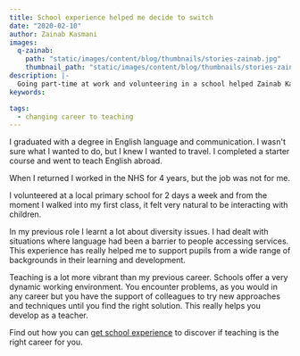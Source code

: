 ```yaml
---
title: School experience helped me decide to switch
date: "2020-02-10"
author: Zainab Kasmani
images:
  q-zainab:
    path: "static/images/content/blog/thumbnails/stories-zainab.jpg"
    thumbnail_path: "static/images/content/blog/thumbnails/stories-zainab.jpg"
description: |-
  Going part-time at work and volunteering in a school helped Zainab Kasmani find out if teaching was the right career.
keywords:

tags:
  - changing career to teaching
---
```


I graduated with a degree in English language and communication. I wasn't sure what I wanted to do, but I knew I wanted to travel. I completed a starter course and went to teach English abroad.

When I returned I worked in the NHS for 4 years, but the job was not for me.

I volunteered at a local primary school for 2 days a week and from the moment I walked into my first class, it felt very natural to be interacting with children.

In my previous role I learnt a lot about diversity issues. I had dealt with situations where language had been a barrier to people accessing services. This experience has really helped me to support pupils from a wide range of backgrounds in their learning and development.

Teaching is a lot more vibrant than my previous career. Schools offer a very dynamic working environment. You encounter problems, as you would in any career but you have the support of colleagues to try new approaches and techniques until you find the right solution. This really helps you develop as a teacher.

Find out how you can [get school experience](/is-teaching-right-for-me/get-school-experience) to discover if teaching is the right career for you.
